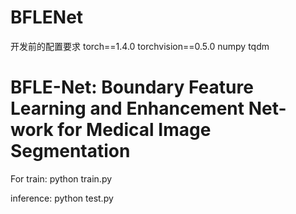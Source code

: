 # BFLENet


开发前的配置要求
torch==1.4.0
torchvision==0.5.0
numpy
tqdm


# BFLE-Net: Boundary Feature Learning and Enhancement Net-work for Medical Image Segmentation
For train: python train.py


inference: python test.py 

